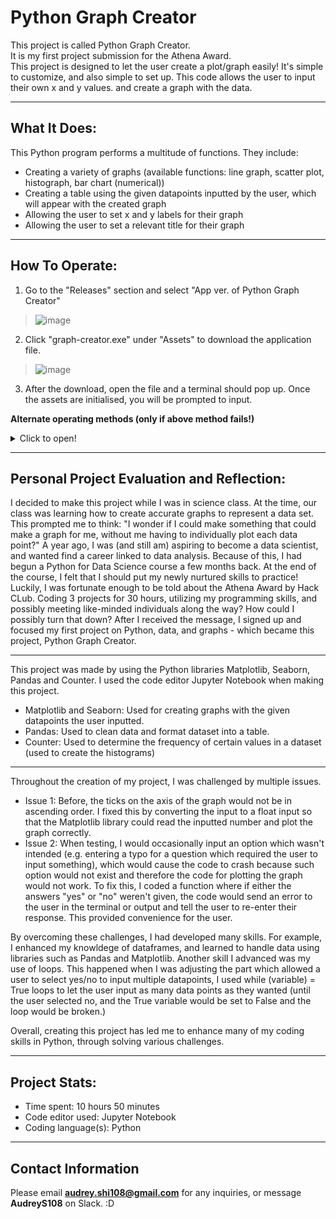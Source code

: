 # Python Graph Creator
This project is called Python Graph Creator.  
It is my first project submission for the Athena Award.   
This project is designed to let the user create a plot/graph easily! It's simple to customize, and also simple to set up. 
This code allows the user to input their own x and y values. and create a graph with the data.
__________________________________________________________
What It Does:
-
This Python program performs a multitude of functions. They include:  
* Creating a variety of graphs (available functions: line graph, scatter plot, histograph, bar chart (numerical))  
* Creating a table using the given datapoints inputted by the user, which will appear with the created graph   
* Allowing the user to set x and y labels for their graph    
* Allowing the user to set a relevant title for their graph  
__________________________________________________________
How To Operate:
- 
1. Go to the "Releases" section and select "App ver. of Python Graph Creator"  
>  ![image](https://github.com/user-attachments/assets/634ea80c-a88a-4ec6-9002-2b7bfff0b3ef)  
2. Click "graph-creator.exe" under "Assets" to download the application file.  
> ![image](https://github.com/user-attachments/assets/5ab55075-d684-4b05-894b-3c4408407b90)  
3. After the download, open the file and a terminal should pop up. Once the assets are initialised, you will be prompted to input.  

 **Alternate operating methods (only if above method fails!)** 
<details>
<summary>Click to open!</summary>

1. Press the green "Code" button. Select "Local" and then "Download ZIP"
   
> ![Step1](https://github.com/user-attachments/assets/f273659e-e287-4748-b895-fa7923775d2d)

2. Unzip/extract the downloaded ZIP folder
   
3. If you use Jupyter Notebook, follow these steps:
   
> Open Jupyter Notebook, open a new terminal and input the following code:

> ```pip install pandas```
> ```pip install matplotlib```   
> ```pip install seaborn```  
> ```pip install counter ```

> (These commands are used to install the needed Python Libraries in order for the code to run as it should.)
> After installing all of these libraries, in Jupyter Notebook, open the unzipped/extracted folder, click in "Python-Graph-Creator-main", then "pythongraphcreator"
>  Open the file which is of the file type *.ipynb*
> You can now use the graph creator! Press the triangle button to start, and guided steps should show up in the output. Simply type your answers in the output to create your graph.

> ![Screenshot_28-6-2025_173950_localhost](https://github.com/user-attachments/assets/ed29d611-568e-4449-8c92-51bb428c9864)

4. If you use VS code or other code editor, follow these steps:
   
> Open VS Code, then through VS Code, open the unzipped/extracted folder, click in "Python-Graph-Creator-main", then "pythongraphcreator"
> Open the file which is of the file type *.py*
> In the terminal, input the following code:

> ```pip install pandas```    
> ```pip install matplotlib```    
> ```pip install seaborn```  
> ```pip install counter ```

> (These commands are used to install the needed Python Libraries in order for the code to run as it should.)
> You can now use the graph creator! Run the code, and guided steps should show up in the terminal. Simply type your answers in the terminal to create your graph.  
> ![Screenshot 2025-06-28 181307](https://github.com/user-attachments/assets/a3dd883a-2c20-4cae-9b2b-45c333237c36)

</details>

__________________________________________________________
Personal Project Evaluation and Reflection:
-
I decided to make this project while I was in science class. At the time, our class was learning how to create accurate graphs to represent a data set. This prompted me to think: "I wonder if I could make something that could make a graph for me, without me having to individually plot each data point?" A year ago, I was (and still am) aspiring to become a data scientist, and wanted find a career linked to data analysis. Because of this, I had begun a Python for Data Science course a few months back. At the end of the course, I felt that I should put my newly nurtured skills to practice! Luckily, I was fortunate enough to be told about the Athena Award by Hack CLub. Coding 3 projects for 30 hours, utilizing my programming skills, and possibly meeting like-minded individuals along the way? How could I possibly turn that down? After I received the message, I signed up and focused my first project on Python, data, and graphs - which became this project, Python Graph Creator.
__________________________________________________________
This project was made by using the Python libraries Matplotlib, Seaborn, Pandas and Counter. I used the code editor Jupyter Notebook when making this project.
* Matplotlib and Seaborn: Used for creating graphs with the given datapoints the user inputted.
* Pandas: Used to clean data and format dataset into a table.
* Counter: Used to determine the frequency of certain values in a dataset (used to create the histograms)
__________________________________________________________
Throughout the creation of my project, I was challenged by multiple issues.
* Issue 1: Before, the ticks on the axis of the graph would not be in ascending order. I fixed this by converting the input to a float input so that the Matplotlib library could read the inputted number and plot the graph correctly.  
* Issue 2: When testing, I would occasionally input an option which wasn't intended (e.g. entering a typo for a question which required the user to input something), which would cause the code to crash because such option would not exist and therefore the code for plotting the graph would not work. To fix this, I coded a function where if either the answers "yes" or "no" weren't given, the code would send an error to the user in the terminal or output and tell the user to re-enter their response. This provided convenience for the user. 

By overcoming these challenges, I had developed many skills. For example, I enhanced my knowldege of dataframes, and learned to handle data using libraries such as Pandas and Matplotlib. Another skill I advanced was my use of loops. This happened when I was adjusting the part which allowed a user to select yes/no to input multiple datapoints, I used while (variable) = True loops to let the user input as many data points as they wanted (until the user selected no, and the True variable would be set to False and the loop would be broken.)

Overall, creating this project has led me to enhance many of my coding skills in Python, through solving various challenges.
__________________________________________________________
Project Stats:
-
* Time spent: 10 hours 50 minutes  
* Code editor used: Jupyter Notebook
* Coding language(s): Python  
__________________________________________________________
Contact Information
-
Please email **audrey.shi108@gmail.com** for any inquiries, or message **AudreyS108** on Slack. :D
